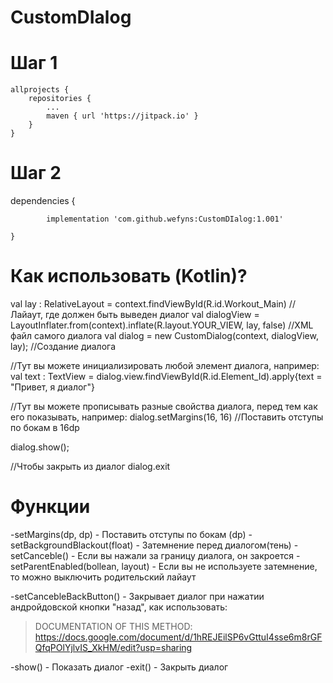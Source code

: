 # CustomDIalog

# Шаг 1
	allprojects {
		repositories {
			...
			maven { url 'https://jitpack.io' }
		}
	} 
# Шаг 2
  dependencies {
  
	        implementation 'com.github.wefyns:CustomDIalog:1.001'
		
	}
  
# Как использовать (Kotlin)?
  val lay : RelativeLayout = context.findViewById(R.id.Workout_Main)                      //Лайаут, где должен быть выведен диалог
  val dialogView = LayoutInflater.from(context).inflate(R.layout.YOUR_VIEW, lay, false)   //XML файл самого диалога
  val dialog = new CustomDialog(context, dialogView, lay);                                //Создание диалога
  
  //Тут вы можете инициализировать любой элемент диалога, например:
  val text : TextView = dialog.view.findViewById(R.id.Element_Id).apply{text = "Привет, я диалог"}
  
  //Тут вы можете прописывать разные свойства диалога, перед тем как его показывать, например:
  dialog.setMargins(16, 16)   //Поставить отступы по бокам в 16dp
  
  dialog.show(); 
  
  //Чтобы закрыть из диалог
  dialog.exit


# Функции
  -setMargins(dp, dp) - Поставить отступы по бокам (dp)
  -setBackgroundBlackout(float) - Затемнение перед диалогом(тень)
  -setCanceble() - Если вы нажали за границу диалога, он закроется
  -setParentEnabled(bollean, layout) - Если вы не используете затемнение, то можно выключить родительский лайаут

  -setCancebleBackButton() - Закрывает диалог при нажатии андройдовской кнопки "назад", как использовать:
  >DOCUMENTATION OF THIS METHOD: https://docs.google.com/document/d/1hREJEilSP6vGttuI4sse6m8rGFQfqPOlYjlvIS_XkHM/edit?usp=sharing

  -show() - Показать диалог
  -exit() - Закрыть диалог

